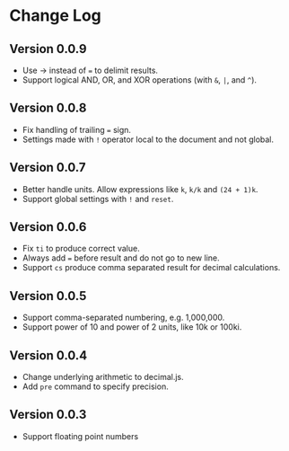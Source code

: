 # Change Log

## Version 0.0.9
- Use → instead of `=` to delimit results.
- Support logical AND, OR, and XOR operations (with `&`, `|`, and `^`).

## Version 0.0.8
- Fix handling of trailing `=` sign.
- Settings made with `!` operator local to the document and not global.

## Version 0.0.7
- Better handle units. Allow expressions like `k`, `k/k` and `(24 + 1)k`.
- Support global settings with `!` and `reset`.

## Version 0.0.6
- Fix `ti` to produce correct value.
- Always add `=` before result and do not go to new line.
- Support `cs` produce comma separated result for decimal calculations.

## Version 0.0.5
- Support comma-separated numbering, e.g. 1,000,000.
- Support power of 10 and power of 2 units, like 10k or 100ki.

## Version 0.0.4
- Change underlying arithmetic to decimal.js.
- Add `pre` command to specify precision.

## Version 0.0.3
- Support floating point numbers
